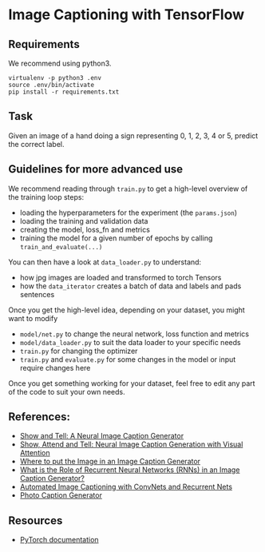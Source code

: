 # Image Captioning with TensorFlow

## Requirements

We recommend using python3.

```
virtualenv -p python3 .env
source .env/bin/activate
pip install -r requirements.txt
```
## Task

Given an image of a hand doing a sign representing 0, 1, 2, 3, 4 or 5, predict the correct label.

## Guidelines for more advanced use

We recommend reading through `train.py` to get a high-level overview of the training loop steps:
- loading the hyperparameters for the experiment (the `params.json`)
- loading the training and validation data
- creating the model, loss_fn and metrics
- training the model for a given number of epochs by calling `train_and_evaluate(...)`

You can then have a look at `data_loader.py` to understand:
- how jpg images are loaded and transformed to torch Tensors
- how the `data_iterator` creates a batch of data and labels and pads sentences

Once you get the high-level idea, depending on your dataset, you might want to modify
- `model/net.py` to change the neural network, loss function and metrics
- `model/data_loader.py` to suit the data loader to your specific needs
- `train.py` for changing the optimizer
- `train.py` and `evaluate.py` for some changes in the model or input require changes here

Once you get something working for your dataset, feel free to edit any part of the code to suit your own needs.

## References:

- [Show and Tell: A Neural Image Caption Generator](https://arxiv.org/abs/1411.4555)
- [Show, Attend and Tell: Neural Image Caption Generation with Visual Attention](https://arxiv.org/abs/1502.03044)
- [Where to put the Image in an Image Caption Generator](https://arxiv.org/abs/1703.09137)
- [What is the Role of Recurrent Neural Networks (RNNs) in an Image Caption Generator?](https://arxiv.org/abs/1708.02043)
- [Automated Image Captioning with ConvNets and Recurrent Nets](https://cs.stanford.edu/people/karpathy/sfmltalk.pdf)
- [Photo Caption Generator](https://machinelearningmastery.com/develop-a-deep-learning-caption-generation-model-in-python/)

## Resources

- [PyTorch documentation](http://pytorch.org/docs/0.3.0/)
